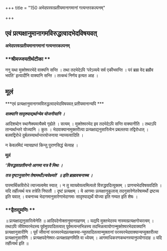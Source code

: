 +++
title = "150 अभेदपरवत्प्रतीयमानागमानां गत्यन्तरकल्पनम्"

+++


## एवं प्रत्यक्षानुमानागमविरुद्धत्वादभेदविषयवत्

**अभेदपरवत्प्रतीयमानागमानां गत्यन्तरकल्पनम्**

### **श्रीमज्जयतीर्थटीका **

ननु यथा मुक्तेश्वरभेदे वाक्यनि सन्ति । तथा तदभेदेऽपि ‘परेऽव्यये सर्व एकीभवन्ति । परं ब्रह्म वेद ब्रह्मैव भवति’ इत्यादीनि वाक्यानि सन्ति । तत्कथं निर्णय इत्यत आह ।

## **मूलं**

***एवं प्रत्यक्षानुमानागमविरुद्धत्वादभेदविषयवत् प्रतीयमानान्यपि ***

***वाक्यानि सादृश्याद्यर्थान्येव योजनीयानि ।***

आदिशब्देन स्थानैक्यमत्यैक्ये गृह्येते । सत्यम् । मुक्तेश्वरभेद इव तदभेदेऽपि सन्ति वाक्यानीति । तथाऽपि तान्यर्थान्तरे योज्यानि । कुतः । भेदवाक्यानामुक्तरीत्या प्रत्यक्षाद्यनुसारित्वेन प्रबलतया तद्विरोधात् । बलवद्विरोधे दुर्बलस्यार्थान्तरयोजनाया न्याय्यत्वादिति ।

न केवलमिदं न्यायप्राप्तं किन्तु पुराणसिद्धं चेत्याह ।

**मूलं**

***‘विरुद्धवत्प्रतीयन्ते आगमा यत्र वै मिथः ।***

***तत्र दृष्टानुसारेण तेषामर्थोऽन्ववेक्ष्यते’ ॥ इति ब्राह्मवचनाच्च ।***

पारमार्थिकविरोधे त्याज्यत्वमेव स्यात् । न तु व्याख्येयत्वमित्यतो विरुद्धवदित्युक्तम् । प्रागप्यभेदविषयवदिति । यदि तर्हीत्यर्थ यत्र तत्रेति निपातौ । दृष्टं प्रत्यक्षम् । ये आगमाः प्रत्यक्षानुकूलास् तदनुसारेणेतरेषामर्थो द्रष्टव्य इति यवात् । वचनाच्च भेदागमानुसारेणाभेदागमाः सादृश्याद्यर्थे योज्या इति गम्यत इति शेषः ।

### **द्वैतद्युमणिः **

॥ प्रत्यक्षाद्यनुसारित्वेनेति ॥ आदिपदेनोक्तानुमानग्रहणम् । यद्यपि मुक्तभेदस्य नास्मत्प्रत्यक्षगोचरत्वम् । तथाऽपि जीवेश्वरभेदस्य पूर्वमुपपादितत्वात् पूर्वमत्यन्तभिन्नस्य तदभिन्नत्वायोगान्मुक्तेश्वरभेदवाक्यानि प्रत्यक्षानुसारीणि । पूर्वं जीवानां परस्परभेदप्रत्यक्षस्या-प्युपपादितत्वान्मुक्तानां परस्परभेदवाक्यान्यप्युक्तरीत्या प्रत्यक्षानुसारीणि । प्रत्यक्षपदेनेश्वर-प्रत्यक्षग्रहणमिति वा ध्येयम् । आगमाधिकरणकथनस्यानुपयोगादाह ॥ यदि तर्हीत्यर्थ इति ॥


